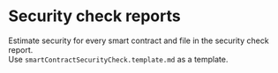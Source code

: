 # Security check reports
Estimate security for every smart contract and file in the security check report.<br/>
Use `smartContractSecurityCheck.template.md` as a template.
